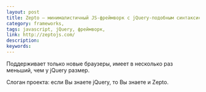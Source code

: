 ```yaml
---
layout: post
title: Zepto — минималистичный JS-фреймворк с jQuery-подобным синтаксисом
category: frameworks, 
tags: javascript, jQuery, фреймворк, 
link: http://zeptojs.com/
description: 
keywords: 
---
```


<p>Поддерживает только новые браузеры, имеет в несколько раз меньший, чем у jQuery размер.</p>
<p>Слоган проекта: если Вы знаете jQuery, то Вы знаете и Zepto.</p>
